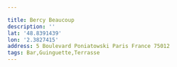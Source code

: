 ```yaml
---

title: Bercy Beaucoup
description: ''
lat: '48.8391439'
lon: '2.3827415'
address: 5 Boulevard Poniatowski Paris France 75012
tags: Bar,Guinguette,Terrasse
---
```


